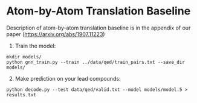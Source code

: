 # Atom-by-Atom Translation Baseline

Description of atom-by-atom translation baseline is in the appendix of our paper (https://arxiv.org/abs/1907.11223)

1. Train the model:
```
mkdir models/
python gnn_train.py --train ../data/qed/train_pairs.txt --save_dir models/ 
```
2. Make prediction on your lead compounds:
```
python decode.py --test data/qed/valid.txt --model models/model.5 > results.txt
```

